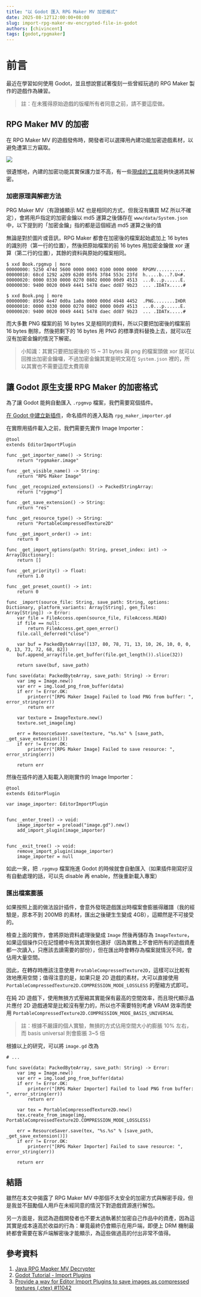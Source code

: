 ```yaml
---
title: "以 Godot 匯入 RPG Maker MV 加密格式"
date: 2025-08-12T12:00:00+08:00
slug: import-rpg-maker-mv-encrypted-file-in-godot
authors: [chivincent]
tags: [godot,rpgmaker]
---
```


# 前言

最近在學習如何使用 Godot，並且想說嘗試著復刻一些曾經玩過的 RPG Maker 製作的遊戲作為練習。

> 註：在未獲得原始遊戲的版權所有者同意之前，請不要這麼做。

## RPG Maker MV 的加密

在 RPG Maker MV 的遊戲發佈時，開發者可以選擇用內建功能加密遊戲素材，以避免遭第三方竊取。

![](rpg-maker-deployment.webp)

很遺憾地，內建的加密功能其實保護力並不高，有一些[現成的工具](https://petschko.org/tools/mv_decrypter/index.html)能夠快速將其解密。

<!--truncate-->

### 加密原理與解密方法

PRG Maker MV（有證據顯示 MZ 也是相同的方式，但我沒有購買 MZ 所以不確定），會將用戶指定的加密金鑰以 md5 運算之後儲存在 `www/data/System.json` 中，以下提到的「加密金鑰」指的都是這個經過 md5 運算之後的值

無論是對於圖片或音訊，RPG Maker 都會在加密後的檔案起始處加上 16 bytes 的識別符（第一行的位置），然後把原始檔案的前 16 bytes 用加密金鑰做 xor 運算（第二行的位置），其餘的資料與原始的檔案相同。

```
$ xxd Book.rpgmvp | more
00000000: 5250 474d 5600 0000 0003 0100 0000 0000  RPGMV...........
00000010: 68cd 1292 a209 62d0 05f6 3f84 553c 23fd  h.....b...?.U<#.
00000020: 0000 0330 0000 0270 0802 0000 00d9 4513  ...0...p......E.
00000030: 9400 0020 0049 4441 5478 daec dd87 9b23  ... .IDATx.....#
```

```
$ xxd Book.png | more
00000000: 8950 4e47 0d0a 1a0a 0000 000d 4948 4452  .PNG........IHDR
00000010: 0000 0330 0000 0270 0802 0000 00d9 4513  ...0...p......E.
00000020: 9400 0020 0049 4441 5478 daec dd87 9b23  ... .IDATx.....#
```

而大多數 PNG 檔案的前 16 bytes 又是相同的資料，所以只要把加密後的檔案前 16 bytes 刪除，然後把剩下的 16 bytes 用 PNG 的標準資料替換上去，就可以在沒有加密金鑰的情況下解密。

> 小知識：其實只要把加密後的 15 ~ 31 bytes 與 png 的檔案頭做 xor 就可以回推出加密金鑰囉，不過加密金鑰其實是明文寫在 `System.json` 裡的，所以其實也不需要這麼太費周章

## 讓 Godot 原生支援 RPG Maker 的加密格式

為了讓 Godot 能夠自動匯入 `.rpgmvp` 檔案，我們需要寫個插件。

[在 Godot 中建立新插件](https://docs.godotengine.org/en/4.4/tutorials/plugins/editor/making_plugins.html)，命名插件的進入點為 `rpg_maker_importer.gd`

在實際用插件載入之前，我們需要先實作 Image Importer：

```gdscript title="addons/rpg_maker_importer/image.gd"
@tool
extends EditorImportPlugin

func _get_importer_name() -> String:
    return "rpgmaker.image"

func _get_visible_name() -> String:
    return "RPG Maker Image"

func _get_recognized_extensions() -> PackedStringArray:
    return ["rpgmvp"]

func _get_save_extension() -> String:
    return "res"

func _get_resource_type() -> String:
    return "PortableCompressedTexture2D"

func _get_import_order() -> int:
    return 0

func _get_import_options(path: String, preset_index: int) -> Array[Dictionary]:
    return []

func _get_priority() -> float:
    return 1.0

func _get_preset_count() -> int:
    return 0

func _import(source_file: String, save_path: String, options: Dictionary, platform_variants: Array[String], gen_files: Array[String]) -> Error:
    var file = FileAccess.open(source_file, FileAccess.READ)
    if file == null:
        return FileAccess.get_open_error()
    file.call_deferred("close")

    var buf = PackedByteArray([137, 80, 78, 71, 13, 10, 26, 10, 0, 0, 0, 13, 73, 72, 68, 82])
    buf.append_array(file.get_buffer(file.get_length()).slice(32))

    return save(buf, save_path)

func save(data: PackedByteArray, save_path: String) -> Error:
	var img = Image.new()
	var err = img.load_png_from_buffer(data)
	if err != Error.OK:
		printerr("[RPG Maker Image] Failed to load PNG from buffer: ", error_string(err))
		return err
	
	var texture = ImageTexture.new()
	texture.set_image(img)

	err = ResourceSaver.save(texture, "%s.%s" % [save_path, _get_save_extension()])
	if err != Error.OK:
		printerr("[RPG Maker Image] Failed to save resource: ", error_string(err))

	return err
```

然後在插件的進入點載入剛剛實作的 Image Importer：

```gdscript title="addons/rpg_maker_importer/rpg_maker_importer.gd"
@tool
extends EditorPlugin

var image_importer: EditorImportPlugin


func _enter_tree() -> void:
    image_importer = preload("image.gd").new()
    add_import_plugin(image_importer)


func _exit_tree() -> void:
    remove_import_plugin(image_importer)
    image_importer = null
```

如此一來，把 `.rpgmvp` 檔案拖進 Godot 的時候就會自動匯入（如果插件剛寫好沒有自動處理的話，可以先 disable 再 enable，然後重新載入專案）

### 匯出檔案膨脹

如果按照上面的做法設計插件，會意外發現遊戲匯出時檔案會膨脹得離譜（我的經驗是，原本不到 200MB 的素材，匯出之後硬生生變成 4GB），這顯然是不可接受的。

檢查上面的實作，會將原始資料處理後變成 `Image` 然後再儲存為 `ImageTexture`，如果這個操作只在記憶體中有效其實倒也還好（因為實務上不會把所有的遊戲資產都一次讀入，只應該去讀需要的部份），但在匯出時會轉存為檔案就情況不同，會佔用大量空間。

因此，在轉存時應該注意使用 `ProtableCompressedTexture2D`，這樣可以比較有效地應用空間；值得注意的是，如果只是 2D 遊戲的素材，大可以直接使用 `PortableCompressedTexture2D.COMPRESSION_MODE_LOSSLESS` 的壓縮方式即可。

在純 2D 遊戲下，使用無損方式壓縮其實能保有最高的空間效率，而且現代顯示晶片應付 2D 遊戲通常是比較沒有壓力的，所以也不需要特別考慮 VRAM 效率而使用 `PortableCompressedTexture2D.COMPRESSION_MODE_BASIS_UNIVERSAL`

> 註：根據不嚴謹的個人實驗，無損的方式佔用空間大小約膨脹 10% 左右，而 basis universal 則會膨脹 3~5 倍

根據以上的研究，可以將 `image.gd` 改為

```gdscript title="addons/rpg_maker_importer/image.gd"
# ...

func save(data: PackedByteArray, save_path: String) -> Error:
    var img = Image.new()
    var err = img.load_png_from_buffer(data)
    if err != Error.OK:
        printerr("[RPG Maker Importer] Failed to load PNG from buffer: ", error_string(err))
        return err

    var tex = PortableCompressedTexture2D.new()
    tex.create_from_image(img, PortableCompressedTexture2D.COMPRESSION_MODE_LOSSLESS)

    err = ResourceSaver.save(tex, "%s.%s" % [save_path, _get_save_extension()])
    if err != Error.OK:
        printerr("[RPG Maker Importer] Failed to save resource: ", error_string(err))

    return err
```

## 結語

雖然在本文中揭露了 RPG Maker MV 中那個不太安全的加密方式與解密手段，但是我並不鼓勵個人用戶在未經同意的情況下對遊戲資源進行解包。

另一方面是，我認為遊戲開發者也不要太過執著於加密自己作品中的資產，因為這其實是成本遠高於收益的行為：畢竟最終仍會顯示在用戶端，即便上 DRM 機制最終都會需要在客戶端解密後才能顯示，為這些做過高的付出非常不值得。

## 參考資料

1. [Java RPG Maqker MV Decrypter](https://gitlab.com/Petschko/Java-RPG-Maker-MV-Decrypter)
2. [Godot Tutorial - Import Plugins](https://docs.godotengine.org/en/stable/tutorials/plugins/editor/import_plugins.html)
3. [Provide a way for Editor Import Plugins to save images as compressed textures (.ctex) #11042](https://github.com/godotengine/godot-proposals/discussions/11042)